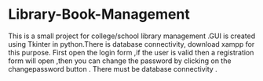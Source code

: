 # Library-Book-Management
This is a small project for college/school library management .GUI is created using Tkinter in python.There is database connectivity, download xampp for this purpose.
First open the login form ,if the user is valid then a registration form will open ,then you can change the password by clicking on the changepassword button .
There must be database connectivity .
